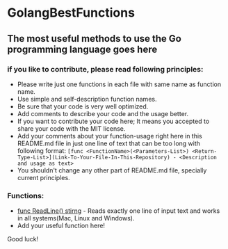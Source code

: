 # GolangBestFunctions
## The most useful methods to use the Go programming language goes here 

### if you like to contribute, please read following principles:
- Please write just one functions in each file with same name as function name.
- Use simple and self-description function names.
- Be sure that your code is very well optimized.
- Add comments to describe your code and the usage better.
- If you want to contribute your code here; It means you accepted to share your code with the MIT license.
- Add your comments about your function-usage right here in this README.md file in just one line of text that can be too long with following format:
`[func <FunctionName>(<Parameters-List>) <Return-Type-List>](Link-To-Your-File-In-This-Repository) - <Description and usage as text>`
- You shouldn't change any other part of README.md file, specially current principles.

### Functions:
- [func ReadLine() stirng](https://github.com/ArdeshirV/GolangBestFunctions/blob/main/ReadLine.go) - Reads exactly one line of input text and works in all systems(Mac, Linux and Windows).
- Add your useful function here!

Good luck!
